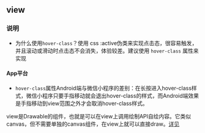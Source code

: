 ## view

<!-- UTSCOMJSON.view.description -->

<!-- UTSCOMJSON.view.attrubute -->

### 说明

- 为什么使用`hover-class`？使用 css :active伪类来实现点击态，很容易触发，并且滚动或滑动时点击态不会消失，体验较差。建议使用 `hover-class` 属性来实现


<!-- UTSCOMJSON.view.event -->

<!-- UTSCOMJSON.view.example -->

<!-- UTSCOMJSON.view.compatibility -->

<!-- UTSCOMJSON.view.children -->

#### App平台
- `hover-class`属性Android端与微信小程序的差别：在长按进入hover-class样式，微信小程序只要手指移动就会退出hover-class的样式，而Android端效果是手指移动到view范围之外才会取消hover-class样式。



<!-- UTSCOMJSON.view.reference -->

view是Drawable的组件，也就是可以在view上调用绘制API自绘内容。它类似canvas，但不需要单独的canvas组件，在view上就可以直接draw。[详见](../dom/drawablecontext.md)
